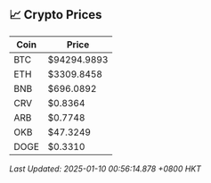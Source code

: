 ## 📈 Crypto Prices

| Coin | Price |
| ---- | ----- |
| BTC | $94294.9893 |
| ETH | $3309.8458 |
| BNB | $696.0892 |
| CRV | $0.8364 |
| ARB | $0.7748 |
| OKB | $47.3249 |
| DOGE | $0.3310 |

_Last Updated: 2025-01-10 00:56:14.878 +0800 HKT_